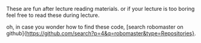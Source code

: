 These are fun after lecture reading materials. or if your lecture is too boring feel free to read these during lecture.

oh, in case you wonder how to find these code, [search robomaster on github]{https://github.com/search?p=4&q=robomaster&type=Repositories}.